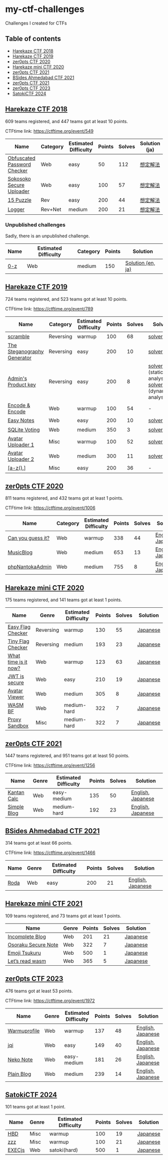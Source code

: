 # my-ctf-challenges
Challenges I created for CTFs

## Table of contents
- [Harekaze CTF 2018](#harekaze-ctf-2018)
- [Harekaze CTF 2019](#harekaze-ctf-2019)
- [zer0pts CTF 2020](#zer0pts-ctf-2020)
- [Harekaze mini CTF 2020](#harekaze-mini-ctf-2020)
- [zer0pts CTF 2021](#zer0pts-ctf-2021)
- [BSides Ahmedabad CTF 2021](#bsides-ahmedabad-ctf-2021)
- [zer0pts CTF 2021](#zer0pts-ctf-2023)
- [zer0pts CTF 2023](#zer0pts-ctf-2023)
- [SatokiCTF 2024](#satokictf-2024)

## [Harekaze CTF 2018](harekaze-ctf-2018/README.md)

609 teams registered, and 447 teams got at least 10 points.

CTFtime link: https://ctftime.org/event/549

|Name|Category|Estimated Difficulty|Points|Solves|Solution (ja)|
|---|---|---|---|---|---|
|[Obfuscated Password Checker](harekaze-ctf-2018/ObfuscatedPasswordChecker/)|Web|easy|50|112|[想定解法](https://st98.github.io/diary/posts/2018-02-23-harekaze-ctf-2018.html#web-50-obfuscated-password-checker)|
|[Sokosoko Secure Uploader](harekaze-ctf-2018/SokosokoSecureUploader/)|Web|easy|100|57|[想定解法](https://st98.github.io/diary/posts/2018-02-23-harekaze-ctf-2018.html#web-100-sokosoko-secure-uploader)|
|[15 Puzzle](harekaze-ctf-2018/15Puzzle/)|Rev|easy|200|44|[想定解法](https://st98.github.io/diary/posts/2018-02-23-harekaze-ctf-2018.html#rev-200-15-puzzle)|
|[Logger](harekaze-ctf-2018/Logger/)|Rev+Net|medium|200|21|[想定解法](https://st98.github.io/diary/posts/2018-02-23-harekaze-ctf-2018.html#rev--net-200-logger)|

### Unpublished challenges

Sadly, there is an unpublished challenge.

|Name|Estimated Difficulty|Category|Points|Solution|
|---|---|---|---|---|
|[0-z](harekaze-ctf-2018/0-z/)|Web|medium|150|[Solution (en, ja)](harekaze-ctf-2018/0-z/)|

## [Harekaze CTF 2019](harekaze-ctf-2019/README.md)

724 teams registered, and 523 teams got at least 10 points.

CTFtime link: https://ctftime.org/event/789

|Name|Category|Estimated Difficulty|Points|Solves|Solver|Solution (ja)|
|----|--------|--------------------|------|------|------|-------------|
|[scramble](harekaze-ctf-2019/scramble/README.md)|Reversing|warmup|100|68|[solver.py](harekaze-ctf-2019/scramble/solver/solver.py)|[想定解法](https://st98.github.io/diary/posts/2019-05-21-harekaze-ctf-2019.html#reversing-100-scramble)|
|[The Steganography Generator](harekaze-ctf-2019/the_steganography_generator/README.md)|Reversing|easy|200|10|[solver.py](harekaze-ctf-2019/the_steganography_generator/solver/solver.py)|[想定解法](https://st98.github.io/diary/posts/2019-05-21-harekaze-ctf-2019.html#reversing-200-the-steganography-generator)|
|[Admin's Product key](harekaze-ctf-2019/admins_product_key/README.md)|Reversing|easy|200|8|[solver1.py](harekaze-ctf-2019/admins_product_key/solver/solver1.py) (static analysis), [solver2.py](harekaze-ctf-2019/admins_product_key/solver/solver2.py) (dynamic analysis)|[想定解法](https://st98.github.io/diary/posts/2019-05-21-harekaze-ctf-2019.html#reversing-200-admins-product-key)|
|[Encode & Encode](harekaze-ctf-2019/encode_and_encode/README.md)|Web|warmup|100|54|-|[想定解法](https://st98.github.io/diary/posts/2019-05-21-harekaze-ctf-2019.html#web-100-encode--encode)|
|[Easy Notes](harekaze-ctf-2019/easy_notes/README.md)|Web|easy|200|10|[solver.py](harekaze-ctf-2019/easy_notes/solver/solver.py)|[想定解法](https://st98.github.io/diary/posts/2019-05-21-harekaze-ctf-2019.html#web-200-easy-notes)|
|[SQLite Voting](harekaze-ctf-2019/sqlite_voting/README.md)|Web|medium|350|3|[solver.py](harekaze-ctf-2019/sqlite_voting/solver/solver.py)|[想定解法](https://st98.github.io/diary/posts/2019-05-21-harekaze-ctf-2019.html#web-350-sqlite-voting)|
|[Avatar Uploader 1](harekaze-ctf-2019/avatar_uploader_1/README.md)|Misc|warmup|100|52|[solver.png](harekaze-ctf-2019/avatar_uploader_1/solver/solver.png)|[想定解法](https://st98.github.io/diary/posts/2019-05-21-harekaze-ctf-2019.html#misc-100-avatar-uploader-1)|
|[Avatar Uploader 2](harekaze-ctf-2019/avatar_uploader_2/README.md)|Web|medium|300|11|[solver.py](harekaze-ctf-2019/avatar_uploader_2/solver/solver.py)|[想定解法](https://st98.github.io/diary/posts/2019-05-21-harekaze-ctf-2019.html#web-300-avatar-uploader-2)|
|[[a-z().]](harekaze-ctf-2019/a-z/README.md)|Misc|easy|200|36|-|[想定解法](https://st98.github.io/diary/posts/2019-05-21-harekaze-ctf-2019.html#misc-200-a-z)|

## [zer0pts CTF 2020](zer0pts-ctf-2020/README.md)

811 teams registered, and 432 teams got at least 1 points.

CTFtime link: https://ctftime.org/event/1006

|Name|Category|Estimated Difficulty|Points|Solves|Solution|
|----|--------|--------------------|------|------|--------|
|[Can you guess it?](zer0pts-ctf-2020/can_you_guess_it/README.md)|Web|warmup|338|44|[English](https://hackmd.io/@st98/rkFnKLZrI), [Japanese](https://st98.github.io/diary/posts/2020-03-09-zer0pts-ctf-2020.html#web-338-can-you-guess-it)|
|[MusicBlog](zer0pts-ctf-2020/musicblog/README.md)|Web|medium|653|13|[English](https://hackmd.io/@st98/Hy1PrPWBI), [Japanese](https://st98.github.io/diary/posts/2020-03-09-zer0pts-ctf-2020.html#web-653-musicblog)|
|[phpNantokaAdmin](zer0pts-ctf-2020/phpnantokaadmin/README.md)|Web|medium|755|8|[English](https://hackmd.io/@st98/HJVlqUZrI), [Japanese](https://st98.github.io/diary/posts/2020-03-09-zer0pts-ctf-2020.html#web-755-phpnantokaadmin)|

## [Harekaze mini CTF 2020](harekaze-mini-ctf-2020/README.md)

175 teams registered, and 141 teams got at least 1 points.

|Name|Genre|Estimated Difficulty|Points|Solves|Solution|
|----|-----|--------------------|------|------|--------|
|[Easy Flag Checker](harekaze-mini-ctf-2020/easy-flag-checker/)|Reversing|warmup|130|55|[Japanese](https://st98.github.io/diary/posts/2020-12-29-harekaze-mini-ctf-2020.html#reversing-130-easy-flag-checker-55-solves)|
|[Tiny Flag Checker](harekaze-mini-ctf-2020/tiny-flag-checker/)|Reversing|medium|193|23|[Japanese](https://st98.github.io/diary/posts/2020-12-29-harekaze-mini-ctf-2020.html#reversing-193-tiny-flag-checker-23-solves)|
|[What time is it now?](harekaze-mini-ctf-2020/what-time-is-it-now/)|Web|warmup|123|63|[Japanese](https://st98.github.io/diary/posts/2020-12-29-harekaze-mini-ctf-2020.html#web-123-what-time-is-it-now-63-solves)|
|[JWT is secure](harekaze-mini-ctf-2020/jwt-is-secure/)|Web|easy|210|19|[Japanese](https://st98.github.io/diary/posts/2020-12-29-harekaze-mini-ctf-2020.html#web-210-jwt-is-secure-19-solves)|
|[Avatar Viewer](harekaze-mini-ctf-2020/avatar-viewer/)|Web|medium|305|8|[Japanese](https://st98.github.io/diary/posts/2020-12-29-harekaze-mini-ctf-2020.html#web-305-avatar-viewer-8-solves)|
|[WASM BF](harekaze-mini-ctf-2020/wasm-bf/)|Web|medium-hard|322|7|[Japanese](https://st98.github.io/diary/posts/2020-12-29-harekaze-mini-ctf-2020.html#web-322-wasm-bf-7-solves)|
|[Proxy Sandbox](harekaze-mini-ctf-2020/proxy-sandbox/)|Misc|medium-hard|322|7|[Japanese](https://st98.github.io/diary/posts/2020-12-29-harekaze-mini-ctf-2020.html#misc-322-proxy-sandbox-7-solves)|

## [zer0pts CTF 2021](zer0pts-ctf-2021/README.md)

1447 teams registered, and 951 teams got at least 50 points.

CTFtime link: https://ctftime.org/event/1256

|Name|Genre|Estimated Difficulty|Points|Solves|Solution|
|----|-----|--------------------|------|------|--------|
|[Kantan Calc](zer0pts-ctf-2021/kantan_calc/)|Web|easy-medium|135|50|[English](https://hackmd.io/@st98/Sy7D5NymO), [Japanese](https://st98.github.io/diary/posts/2021-03-07-zer0pts-ctf-2021.html#web-135-kantan-calc-50-solves)|
|[Simple Blog](zer0pts-ctf-2021/simple_blog/)|Web|medium-hard|192|23|[English](https://hackmd.io/@st98/S1z9qV1X_), [Japanese](https://st98.github.io/diary/posts/2021-03-07-zer0pts-ctf-2021.html#web-192-simple-blog-23-solves)|

## [BSides Ahmedabad CTF 2021](bsides-ahmedabad-ctf-2021/README.md)

314 teams got at least 66 points.

CTFtime link: https://ctftime.org/event/1466

|Name|Genre|Estimated Difficulty|Points|Solves|Solution|
|----|-----|--------------------|------|------|--------|
|[Roda](bsides-ahmedabad-ctf-2021/roda/)|Web|easy|200|21|[English](https://hackmd.io/@st98/By9ZkjNDK), [Japanese](https://st98.github.io/diary/posts/2021-11-07-bsides-ahmedabad-ctf-2021.html#web-200-roda-21-solves)|

## [Harekaze mini CTF 2021](harekaze-mini-ctf-2021/README.md)

109 teams registered, and 73 teams got at least 1 points.

|Name|Genre|Points|Solves|Solution|
|----|-----|------|------|--------|
|[Incomplete Blog](harekaze-mini-ctf-2021/incomplete-blog/)|Web|201|21|[Japanese](https://st98.github.io/diary/posts/2021-12-25-harekaze-mini-ctf-2021.html#web-201-incomplete-blog-21-solves)|
|[Osoraku Secure Note](harekaze-mini-ctf-2021/osoraku-secure-note/)|Web|322|7|[Japanese](https://st98.github.io/diary/posts/2021-12-25-harekaze-mini-ctf-2021.html#web-322-osoraku-secure-note-7-solves)|
|[Emoji Tsukuru](harekaze-mini-ctf-2021/emoji-tsukuru/)|Web|500|1|[Japanese](https://st98.github.io/diary/posts/2021-12-25-harekaze-mini-ctf-2021.html#web-500-emoji-tsukuru-1-solves)|
|[Let’s read wasm](harekaze-mini-ctf-2021/lets-read-wasm/)|Web|365|5|[Japanese](https://st98.github.io/diary/posts/2021-12-25-harekaze-mini-ctf-2021.html#rev-365-lets-read-wasm-5-solves)|

## [zer0pts CTF 2023](zer0pts-ctf-2023/README.md)

476 teams got at least 53 points.

CTFtime link: https://ctftime.org/event/1972

|Name|Genre|Estimated Difficulty|Points|Solves|Solution|
|----|-----|--------------------|------|------|--------|
|[Warmuprofile](zer0pts-ctf-2023/warmuprofile/)|Web|warmup|137|48|[English](https://nanimokangaeteinai.hateblo.jp/entry/2023/07/17/101119#Web-137-Warmuprofile-48-solves), [Japanese](https://nanimokangaeteinai.hateblo.jp/entry/2023/07/17/141919#Web-137-Warmuprofile-48-solves)|
|[jqi](zer0pts-ctf-2023/jqi/)|Web|easy|149|40|[English](https://nanimokangaeteinai.hateblo.jp/entry/2023/07/17/101119#Web-149-jqi-40-solves), [Japanese](https://nanimokangaeteinai.hateblo.jp/entry/2023/07/17/141919#Web-149-jqi-40-solves)|
|[Neko Note](zer0pts-ctf-2023/neko-note/)|Web|easy-medium|181|26|[English](https://nanimokangaeteinai.hateblo.jp/entry/2023/07/17/101119#Web-181-Neko-Note-26-solves), [Japanese](https://nanimokangaeteinai.hateblo.jp/entry/2023/07/17/141919#Web-181-Neko-Note-26-solves)|
|[Plain Blog](zer0pts-ctf-2023/plain-blog/)|Web|medium|239|14|[English](https://nanimokangaeteinai.hateblo.jp/entry/2023/07/17/101119#Web-239-Plain-Blog-14-solves), [Japanese](https://nanimokangaeteinai.hateblo.jp/entry/2023/07/17/141919#Web-239-Plain-Blog-14-solves)|

## [SatokiCTF 2024](satokictf-2024/README.md)

101 teams got at least 1 point.

|Name|Genre|Estimated Difficulty|Points|Solves|Solution|
|----|-----|--------------------|------|------|--------|
|[HBD](satokictf-2024/hbd/)|Misc|warmup|100|19|[Japanese](https://nanimokangaeteinai.hateblo.jp/entry/2024/08/26/210040#Misc-100-HBD-19-solves-warmup)|
|[zzz](satokictf-2024/zzz/)|Misc|warmup|100|21|[Japanese](https://nanimokangaeteinai.hateblo.jp/entry/2024/08/26/210040#Misc-100-zzz-21-solves-warmup)|
|[EXECjs](satokictf-2024/execjs/)|Web|satoki(hard)|500|1|[Japanese](https://nanimokangaeteinai.hateblo.jp/entry/2024/08/26/210040#Web-500-EXECjs-1-solves-satoki)|